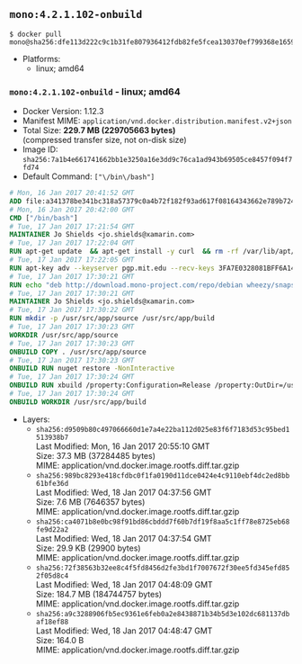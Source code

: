 ## `mono:4.2.1.102-onbuild`

```console
$ docker pull mono@sha256:dfe113d222c9c1b31fe807936412fdb82fe5fcea130370ef799368e165926061
```

-	Platforms:
	-	linux; amd64

### `mono:4.2.1.102-onbuild` - linux; amd64

-	Docker Version: 1.12.3
-	Manifest MIME: `application/vnd.docker.distribution.manifest.v2+json`
-	Total Size: **229.7 MB (229705663 bytes)**  
	(compressed transfer size, not on-disk size)
-	Image ID: `sha256:7a1b4e661741662bb1e3250a16e3dd9c76ca1ad943b69505ce8457f094f7fd74`
-	Default Command: `["\/bin\/bash"]`

```dockerfile
# Mon, 16 Jan 2017 20:41:52 GMT
ADD file:a341378be341bc318a57379c0a4b72f182f93ad617f08164343662e789b7244b in / 
# Mon, 16 Jan 2017 20:42:00 GMT
CMD ["/bin/bash"]
# Tue, 17 Jan 2017 17:21:54 GMT
MAINTAINER Jo Shields <jo.shields@xamarin.com>
# Tue, 17 Jan 2017 17:22:04 GMT
RUN apt-get update 	&& apt-get install -y curl 	&& rm -rf /var/lib/apt/lists/*
# Tue, 17 Jan 2017 17:22:05 GMT
RUN apt-key adv --keyserver pgp.mit.edu --recv-keys 3FA7E0328081BFF6A14DA29AA6A19B38D3D831EF
# Tue, 17 Jan 2017 17:30:21 GMT
RUN echo "deb http://download.mono-project.com/repo/debian wheezy/snapshots/4.2.1.102 main" > /etc/apt/sources.list.d/mono-xamarin.list 	&& apt-get update 	&& apt-get install -y mono-devel ca-certificates-mono fsharp mono-vbnc nuget 	&& rm -rf /var/lib/apt/lists/*
# Tue, 17 Jan 2017 17:30:21 GMT
MAINTAINER Jo Shields <jo.shields@xamarin.com>
# Tue, 17 Jan 2017 17:30:22 GMT
RUN mkdir -p /usr/src/app/source /usr/src/app/build
# Tue, 17 Jan 2017 17:30:23 GMT
WORKDIR /usr/src/app/source
# Tue, 17 Jan 2017 17:30:23 GMT
ONBUILD COPY . /usr/src/app/source
# Tue, 17 Jan 2017 17:30:23 GMT
ONBUILD RUN nuget restore -NonInteractive
# Tue, 17 Jan 2017 17:30:24 GMT
ONBUILD RUN xbuild /property:Configuration=Release /property:OutDir=/usr/src/app/build/
# Tue, 17 Jan 2017 17:30:24 GMT
ONBUILD WORKDIR /usr/src/app/build
```

-	Layers:
	-	`sha256:d9509b80c497066660d1e7a4e22ba112d025e83f6f7183d53c95bed1513938b7`  
		Last Modified: Mon, 16 Jan 2017 20:55:10 GMT  
		Size: 37.3 MB (37284485 bytes)  
		MIME: application/vnd.docker.image.rootfs.diff.tar.gzip
	-	`sha256:989bc8293e418cfdbc0f1fa0190d11dce0424e4c9110ebf4dc2ed8bb61bfe36d`  
		Last Modified: Wed, 18 Jan 2017 04:37:56 GMT  
		Size: 7.6 MB (7646357 bytes)  
		MIME: application/vnd.docker.image.rootfs.diff.tar.gzip
	-	`sha256:ca4071b8e0bc98f91bd86cbddd7f60b7df19f8aa5c1ff78e8725eb68fe9d22a2`  
		Last Modified: Wed, 18 Jan 2017 04:37:54 GMT  
		Size: 29.9 KB (29900 bytes)  
		MIME: application/vnd.docker.image.rootfs.diff.tar.gzip
	-	`sha256:72f38563b32ee8c4f5fd8456d2fe3bd1f7007672f30ee5fd345efd852f05d8c4`  
		Last Modified: Wed, 18 Jan 2017 04:48:09 GMT  
		Size: 184.7 MB (184744757 bytes)  
		MIME: application/vnd.docker.image.rootfs.diff.tar.gzip
	-	`sha256:a9c3288906fb5ec9361e6feb0a2e8438871b34b5d3e102dc681137dbaf18ef88`  
		Last Modified: Wed, 18 Jan 2017 04:48:47 GMT  
		Size: 164.0 B  
		MIME: application/vnd.docker.image.rootfs.diff.tar.gzip
